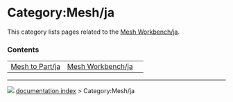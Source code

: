 # Category:Mesh/ja
This category lists pages related to the [Mesh Workbench/ja](Mesh_Workbench/ja.md).

### Contents

|     |     |     |
| --- | --- | --- |
| [Mesh to Part/ja](Mesh_to_Part/ja.md) | [Mesh Workbench/ja](Mesh_Workbench/ja.md) |



---
![](images/Button_right.svg) [documentation index](../README.md) > Category:Mesh/ja
